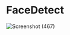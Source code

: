 # FaceDetect
![Screenshot (467)](https://user-images.githubusercontent.com/90152799/222406743-f69dae32-65b3-45db-90a1-251b9b2fa741.png)

